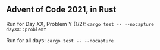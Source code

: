 ## Advent of Code 2021, in Rust

Run for Day XX, Problem Y (1/2): `cargo test -- --nocapture dayXX::problemY`

Run for all days: `cargo test -- --nocapture`